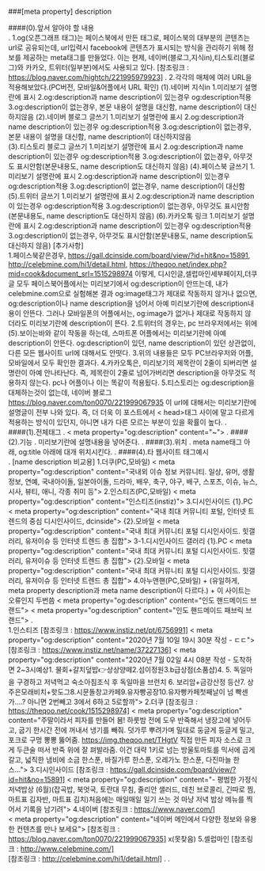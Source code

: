 ###[meta property] description

####(0).앞서 알아야 할 내용  
.
    1.og(오픈그래프 태그)는 페이스북에서 만든 태그로, 페이스북의 대부분의 콘텐츠는 url로 공유되는데, url입력시 facebook에 콘텐츠가 표시되는 방식을 관리하기
        위해 정보를 제공하는 meta태그를 만들었다. 이는 현제, 네이버(블로그,지식in),티스토리(블로그)와 카카오, 트위터(일부분)에서도 사용되고 있다.
        [참조링크 : https://blog.naver.com/hightch/221995979923]
.
    2.각각의 매체에 여러 URL을 적용해보았다.(PC버전, 모바일&어플에서 URL 확인)
        (1).네이버 지식in
            1.미리보기 설명란에 표시
            2.og:description과 name description이 있는경우 og:description적용
            3.og:description이 없는경우, 본문 내용이 설명을 대신함, name description이 대신하지않음
        (2).네이버 블로그 글쓰기
            1.미리보기 설명란에 표시
            2.og:description과 name description이 있는경우 og:description적용
            3.og:description이 없는경우, 본문 내용이 설명을 대신함, name description이 대신하지않음        
        (3).티스토리 블로그 글쓰기
            1.미리보기 설명란에 표시
            2.og:description과 name description이 있는경우 og:description적용
            3.og:description이 없는경우, 아무것도 표시안함(본문내용도, name description도 대신하지 않음)
        (4).페이스북 글쓰기
            1.미리보기 설명란에 표시
            2.og:description과 name description이 있는경우 og:description적용
            3.og:description이 없는경우, name description이 대신함
        (5).트위터 글쓰기
            1.미리보기 설명란에 표시
            2.og:description과 name description이 있는경우 og:description적용
            3.og:description이 없는경우, 아무것도 표시안함(본문내용도, name description도 대신하지 않음)
        (6).카카오톡 링크
            1.미리보기 설명란에 표시
            2.og:description과 name description이 있는경우 og:description적용
            3.og:description이 없는경우, 아무것도 표시안함(본문내용도, name description도 대신하지 않음)
        [추가사항]    
            1.페이스북같은경우, https://gall.dcinside.com/board/view/?id=hit&no=15891, http://celebmine.com/hi1/detail.html, https://theqoo.net/index.php?mid=cook&document_srl=1515298974
                이렇게, 디시인글,셀럽마인세부페이지,더쿠글 모두 페이스북어플에서는 미리보기에서 og:description이 안뜨는데, 내가 celebmine.com으로 실험해본 결과 og:image태그가 제대로 작동하지 않거나 없으면,
                og:description이나 name description을 넘어서 아예 미리보기란에 description내용이 안뜬다. 그러나 모바일폰의 어플에서는, og:image가 없거나 제대로 작동하지 않더라도 미리보기란에 description이 뜬다.
            2.트위터의 경우는, pc 브라우저에서는 위에 (5).보이는바와 같이 작동을 하는데, 스마트폰 어플에서는 미리보기란에 아예 description이 안뜬다. og:description이 있던, name description이 있던 상관없이,
                다른 모든 웹사이트 url에 대해서도 안떳다.
            3.위의 내용들은 모두 PC브라우저와 어플,모바일에서 모두 확인한 결과다.
            4.카카오톡은, 미리보기의 제목란이 2줄이 되버리면 설명란이 아예 안나타난다. 즉, 제목란이 2줄로 넘어가버리면 description을 아무것도 적용하지 않는다. pc나 어플이나 이는 똑같이 적용됬다.
            5.티스토리는 og:description을 대체하는것이 없는데, 네이버 블로그 https://blog.naver.com/ton0070/221999067935 이 url에 대해서는 미리보기란에 설명글이 전부 나와 있다. 즉, 더 더욱 이 포스트에서 < head>태그
                사이에 말고 다르게 적용하는 방식이 있던지, 아니면 내가 다른 모르는 부분이 있을 확률이 높다.
.    
####(1).전체태그
.
    < meta property="og:description" content="~">
.
####(2).기능
.
    미리보기란에 설명내용을 넣어준다.
.
####(3).위치
.
    meta name태그 아래, og:title 아래에 대개 위치시킨다.
.
####(4).타 웹사이트 태그예시    
.
    [name description 비교용]
    1.더쿠(PC,모바일)
        < meta property="og:description" content="국내외 이슈 정보 커뮤니티. 일상, 유머, 생활정보, 연예, 국내아이돌, 일본아이돌, 드라마, 배우, 축구, 야구, 배구, 스포츠, 이슈, 뉴스, 시사, 뷰티, 애니, 각종 취미 등">
    2.인스티즈(PC,모바일)
        < meta property="og:description" content="인스티즈(instiz)">
    3.디시인사이드
        {1}.PC
            < meta property="og:description" content="국내 최대 커뮤니티 포털, 인터넷 트렌드의 중심 디시인사이드, dcinside">
        {2}.모바일
            < meta property="og:description" content="국내 최대 커뮤니티 포털&nbsp;디시인사이드. 힛갤러리, 유저이슈 등 인터넷 트렌드 총 집합">
    3-1.디시인사이드 갤러리
        {1}.PC
            < meta property="og:description" content="국내 최대 커뮤니티 포털 디시인사이드. 힛갤러리, 유저이슈 등 인터넷 트렌드 총 집합">
        {2}.모바일
            < meta property="og:description" content="국내 최대 커뮤니티 포털&nbsp;디시인사이드. 힛갤러리, 유저이슈 등 인터넷 트렌드 총 집합">
    4.아누앤핸(PC,모바일) + (유일하게, meta property description과 meta name description이 다르다.) + 이 사이트는 오류인지 두번씀
        < meta property="og:description" content="인도 핸드메이드 브랜드">
        < meta property="og:description" content="인도 핸드메이드 패브릭 브랜드">
.       
        1.인스티즈
            [참조링크 : https://www.instiz.net/pt/6756991]
                < meta property="og:description" content="2020년 7월 10일 19시 30분 작성 - ㄷㄷ">
            [참조링크 : https://www.instiz.net/name/37227136]
                < meta property="og:description" content="2020년 7월 02일 4시 08분 작성 - 도착하면 2~3시예상1. 물회+갈치덮밥👉상상양떼2.섬이정원3.b급상점(소품샵)4. 5. 독일마을 구경하고 저녁먹고 숙소아침조식 후 독일마을 브런치 6. 보리암+금강산정 등산7. 상주은모래비치+핫도그8.시문돌창고카페9.유자빵공장10.유자빵카페첫째날이 넘 빡센가....? 아니면 2번빼고 3에서 6하고 5로할까">
        2.더쿠
            [참조링크 : https://theqoo.net/cook/1515298974]
                < meta property="og:description" content="주말이라서 피자를 만들어 봄! 하룻밤 전에 도우 반죽해서 냉장고에 넣어두고, 굽기 한시간 전에 꺼내서 냉기를 빼줘. 덧가루 뿌려가며 밀대로 둥글게 둥글게 밀고, 포크로 구멍 뽕뽕 뚫어줌. https://img.theqoo.net/THgtV 직접 만든 피자 소스로 크게 두큰술 떠서 반죽 위에 잘 펴발라줌. 이건 대략 1키로 넘는 방울토마토를 믹서에 곱게 갈고, 넓직한 냄비에 소금 한스푼, 바질가루 한스푼, 오레가노 한스푼, 다진마늘 한스...">
        3.디시인사이드
            [참조링크 : https://gall.dcinside.com/board/view/?id=hit&no=15891]
                < meta property="og:description" content="- 평범한 가정식 저녁밥상 (6월)(잡곡밥, 북엇국, 토란대 무침, 줄리안 샐러드, 데친 브로콜리, 긴따로 찜, 마트표 김자반, 마트표 김치)처음에는 매일매일 일기 쓰는 것 마냥 저녁 밥상 메뉴를 찍어서 기록을 남기려">
        4.네이버
            [참조링크 : https://www.naver.com/]   
                < meta property="og:description" content="네이버 메인에서 다양한 정보와 유용한 컨텐츠를 만나 보세요">
            [참조링크 : https://blog.naver.com/ton0070/221999067935]
                x(못찾음)
        5.셀럽마인
            [참조링크 : http://www.celebmine.com/]   
            [참조링크 : http://celebmine.com/hi1/detail.html]
.
.